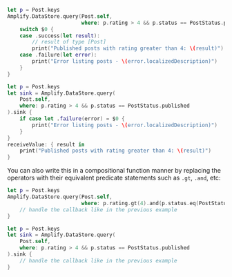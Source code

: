 <amplify-block-switcher>

<amplify-block name="Listener (iOS 11+)">

```swift
let p = Post.keys
Amplify.DataStore.query(Post.self,
                        where: p.rating > 4 && p.status == PostStatus.published) {
    switch $0 {
    case .success(let result):
        // result of type [Post]
        print("Published posts with rating greater than 4: \(result)")
    case .failure(let error):
        print("Error listing posts - \(error.localizedDescription)")
    }
}
```

</amplify-block>

<amplify-block name="Combine (iOS 13+)">

```swift
let p = Post.keys
let sink = Amplify.DataStore.query(
    Post.self,
    where: p.rating > 4 && p.status == PostStatus.published
).sink {
    if case let .failure(error) = $0 {
        print("Error listing posts - \(error.localizedDescription)")
    }
}
receiveValue: { result in
    print("Published posts with rating greater than 4: \(result)")
}
```

</amplify-block>

</amplify-block-switcher>


You can also write this in a compositional function manner by replacing the operators with their equivalent predicate statements such as `.gt`, `.and`, etc:

<amplify-block-switcher>

<amplify-block name="Listener (iOS 11+)">

```swift
let p = Post.keys
Amplify.DataStore.query(Post.self,
                        where: p.rating.gt(4).and(p.status.eq(PostStatus.published))) {
    // handle the callback like in the previous example
}
```

</amplify-block>

<amplify-block name="Combine (iOS 13+)">

```swift
let p = Post.keys
let sink = Amplify.DataStore.query(
    Post.self,
    where: p.rating > 4 && p.status == PostStatus.published
).sink {
    // handle the callback like in the previous example
}
```

</amplify-block>

</amplify-block-switcher>
